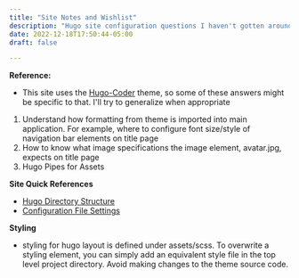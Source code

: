 ```yaml
---
title: "Site Notes and Wishlist"
description: "Hugo site configuration questions I haven't gotten around to"
date: 2022-12-18T17:50:44-05:00
draft: false

---
```


**Reference:**
- This site uses the [Hugo-Coder](https://github.com/luizdepra/hugo-coder) theme, so some of these answers might be specific to that. I'll try to generalize when appropriate

1. Understand how formatting from theme is imported into main application. For example, where to configure font size/style of navigation bar elements on title page
2. How to know what image specifications the image element, avatar.jpg, expects on title page
3. Hugo Pipes for Assets


**Site Quick References**
- [Hugo Directory Structure](https://gohugo.io/getting-started/directory-structure/)
- [Configuration File Settings](https://gohugo.io/getting-started/configuration/#all-configuration-settings)


**Styling**
- styling for hugo layout is defined under assets/scss. To overwrite a styling element, you can simply add an equivalent style file in the top level project directory. Avoid making changes to the theme source code. 


